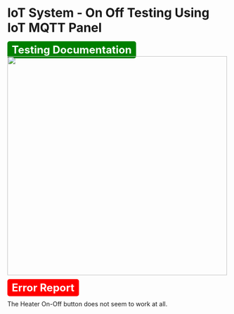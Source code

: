 # IoT System - On Off Testing Using IoT MQTT Panel

<span style="font-size: 24px; font-weight: bold; background-color: green; color: white; padding: 5px 10px; border-radius: 5px;">Testing Documentation</span>
<img src="https://github.com/gredychristian/Mikrokontroller-A081_22081010195_Gredy-Christian-Hendrawan-Putra/blob/main/07-iot_onoff/On%20Off%20Testing.gif" height="500">

<span style="font-size: 24px; font-weight: bold; background-color: red; color: white; padding: 5px 10px; border-radius: 5px;">Error Report</span>

The Heater On-Off button does not seem to work at all.